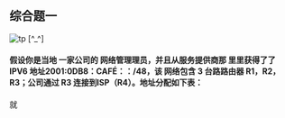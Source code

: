 ## 综合题一
![tp](https://github.com/JeckieChen/ipv6/edit/master/ipv6%E5%A4%8D%E4%B9%A0/tp.png)
[^_^]
#### 假设你是当地 一家公司的 网络管理理员，并且从服务提供商那 里里获得了了 IPV6 地址2001:0DB8：CAFÉ：：/48，该 网络包含 3 台路路由器  R1，R2，R3；公司通过 R3 连接到ISP（R4）。地址分配如下表：
就
